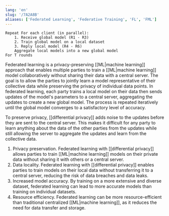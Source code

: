 ```yaml
---
lang: 'en'
slug: '/7A2A8B'
aliases: ['Federated Learning', 'Federative Training', 'FL', 'FML']
---
```


```
Repeat For each client (in parallel):
	1. Receive global model (R1 - R3)
	2. Train global model on a local dataset
	3. Reply local model (R4 - R6)
	Aggregate local models into a new global model
For T rounds
```

Federated learning is a privacy-preserving [[ML|machine learning]] approach that enables multiple parties to train a [[ML|machine learning]] model collaboratively without sharing their data with a central server. The goal is to allow the parties to jointly learn a model representative of their collective data while preserving the privacy of individual data points. In federated learning, each party trains a local model on their data then sends updates of the model's parameters to a central server, aggregating the updates to create a new global model. The process is repeated iteratively until the global model converges to a satisfactory level of accuracy.

To preserve privacy, [[differential privacy]] adds noise to the updates before they are sent to the central server. This makes it difficult for any party to learn anything about the data of the other parties from the updates while still allowing the server to aggregate the updates and learn from the collective data.

1. Privacy preservation. Federated learning with [[differential privacy]] allows parties to train [[ML|machine learning]] models on their private data without sharing it with others or a central server.
2. Data locality. Federated learning with [[differential privacy]] enables parties to train models on their local data without transferring it to a central server, reducing the risk of data breaches and data leaks.
3. Increased model accuracy. By training on a more extensive and diverse dataset, federated learning can lead to more accurate models than training on individual datasets.
4. Resource efficiency. Federated learning can be more resource-efficient than traditional centralized [[ML|machine learning]], as it reduces the need for data transfer and storage.
